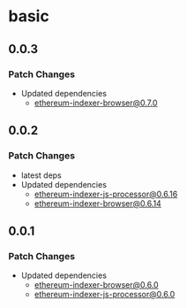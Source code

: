 # basic

## 0.0.3

### Patch Changes

- Updated dependencies
  - ethereum-indexer-browser@0.7.0

## 0.0.2

### Patch Changes

- latest deps
- Updated dependencies
  - ethereum-indexer-js-processor@0.6.16
  - ethereum-indexer-browser@0.6.14

## 0.0.1

### Patch Changes

- Updated dependencies
  - ethereum-indexer-browser@0.6.0
  - ethereum-indexer-js-processor@0.6.0
